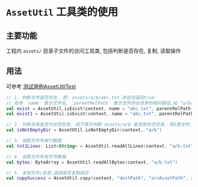 # `AssetUtil` 工具类的使用

## 主要功能

工程内 `assets/` 目录子文件的访问工具类, 包括判断是否存在, 复制, 读取操作

## 用法

可参考 [测试用例AssetUtilTest](../utils/src/androidTest/java/org/lynxz/utils/AssetUtilTest.kt)

```kotlin
// 1. 判断文件是否存在, 若: assets/a/b/abc.txt 存在则返回true
// 形参 `name` 表示文件名, `parentRelPath` 表示文件所在目录的相对路径,如 "a/b/" 表示 `assets/a/b/` 目录
val exist = AssetUtil.isExist(context, name = "abc.txt", parentRelPath = "a/b/")
val exist1 = AssetUtil.isExist(context, name = "abc.txt", parentRelPath = "a/b")

// 2. 判断目录是否为非空目录, 如下表示判断 assets/a/b 是否是非空目录, 若b是文件,则返回false 
val isNotEmptyDir = AssetUtil.isNotEmptyDir(context, "a/b")

// 3. 读取文件所有行数据
val txt1Lines: List<String> = AssetUtil.readAllLines(context, "a/b.txt")

// 4. 读取文件所有字节数据
val bytes: ByteArray = AssetUtil.readAllBytes(context, "a/b.txt")

// 5. 复制文件/目录,返回是否复制成功
val copySuccess = AssetUtil.copy(context, "destPath", "srcAssetPath", isDir = true, forceCopyEvenExist = true)
```